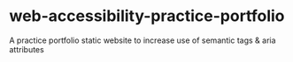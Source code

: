 # web-accessibility-practice-portfolio
A practice portfolio static website to increase use of semantic tags &amp; aria attributes
